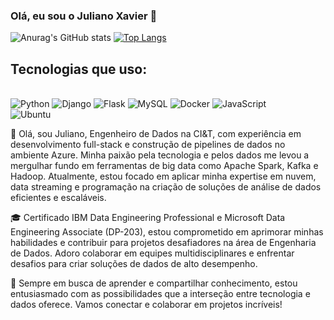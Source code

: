 ### Olá, eu sou o Juliano Xavier 👋

![Anurag's GitHub stats](https://github-readme-stats.vercel.app/api?username=zycki-gif&show_icons=true&theme=synthwave)  [![Top Langs](https://github-readme-stats.vercel.app/api/top-langs/?username=zycki-gif&layout=compact&theme=synthwave)](https://github.com/anuraghazra/github-readme-stats)

## Tecnologias que uso:
<div style="display: inline_block"><br/>
  <img alt="Python" src="https://img.shields.io/badge/Python-3776AB?style=for-the-badge&logo=python&logoColor=white"/>
   <img alt="Django" src="https://img.shields.io/badge/Django-092E20?style=for-the-badge&logo=django&logoColor=white"/>
   <img alt="Flask" src="https://img.shields.io/badge/Flask-000000?style=for-the-badge&logo=flask&logoColor=white"/>
   <img alt="MySQL" src="https://img.shields.io/badge/MySQL-00000F?style=for-the-badge&logo=mysql&logoColor=white"/>
   <img alt="Docker" src="https://img.shields.io/badge/docker-%230db7ed.svg?style=for-the-badge&logo=docker&logoColor=white"/>
   <img alt="JavaScript" src="https://img.shields.io/badge/javascript-%23323330.svg?style=for-the-badge&logo=javascript&logoColor=%23F7DF1E"/>
</div>
<img alt="Ubuntu" src="https://img.shields.io/badge/Ubuntu-E95420?style=for-the-badge&logo=ubuntu&logoColor=white"/>


👋 Olá, sou Juliano, Engenheiro de Dados na CI&T, com experiência em desenvolvimento full-stack e construção de pipelines de dados no ambiente Azure. Minha paixão pela tecnologia e pelos dados me levou a mergulhar fundo em ferramentas de big data como Apache Spark, Kafka e Hadoop. Atualmente, estou focado em aplicar minha expertise em nuvem, data streaming e programação na criação de soluções de análise de dados eficientes e escaláveis.

🎓 Certificado IBM Data Engineering Professional e Microsoft Data Engineering Associate (DP-203), estou comprometido em aprimorar minhas habilidades e contribuir para projetos desafiadores na área de Engenharia de Dados. Adoro colaborar em equipes multidisciplinares e enfrentar desafios para criar soluções de dados de alto desempenho.

🚀 Sempre em busca de aprender e compartilhar conhecimento, estou entusiasmado com as possibilidades que a interseção entre tecnologia e dados oferece. Vamos conectar e colaborar em projetos incríveis!
